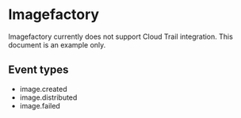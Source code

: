 # Imagefactory

Imagefactory currently does not support Cloud Trail integration. This document is an example only.

## Event types

- image.created
- image.distributed
- image.failed
